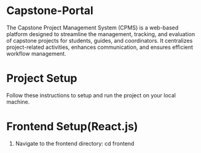 # Capstone-Portal
The Capstone Project Management System (CPMS) is a web-based platform designed to streamline the management, tracking, and evaluation of capstone projects for students, guides, and coordinators. It centralizes project-related activities, enhances communication, and ensures efficient workflow management.

# Project Setup
Follow these instructions to setup and run the project on your local machine.

# Frontend Setup(React.js)
1. Navigate to the frontend directory:
   cd frontend

